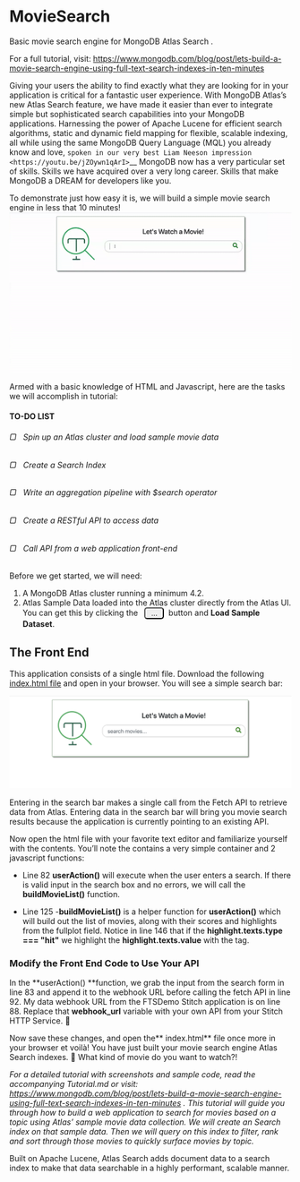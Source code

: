 # MovieSearch
Basic movie search engine for MongoDB Atlas Search .

For a full tutorial, visit: https://www.mongodb.com/blog/post/lets-build-a-movie-search-engine-using-full-text-search-indexes-in-ten-minutes

Giving your users the ability to find exactly what they are looking for in your application is critical for a fantastic user experience. With MongoDB Atlas’s new Atlas Search feature, we have made it easier than ever to integrate simple but sophisticated search capabilities into your MongoDB applications. 
Harnessing the power of Apache Lucene for efficient search algorithms, static and dynamic field mapping for flexible, scalable indexing, all
while using the same MongoDB Query Language (MQL) you already know and love, `spoken in our very best Liam Neeson impression <https://youtu.be/jZOywn1qArI>`__ MongoDB now has a very particular set of skills. Skills we have acquired over a very long career. Skills that make MongoDB a DREAM for developers like you.

To demonstrate just how easy it is, we will build a simple movie search engine in less that 10 minutes!
![](assets/movie.gif)

  Armed with a basic knowledge of HTML and Javascript, here are the tasks we will accomplish in tutorial:
#### TO-DO LIST
###### ▢ &nbsp; Spin up an Atlas cluster and load sample movie data
###### ▢ &nbsp; Create a Search Index
###### ▢ &nbsp; Write an aggregation pipeline with $search operator
###### ▢ &nbsp; Create a RESTful API to access data
###### ▢ &nbsp; Call API from a web application front-end


  Before we get started, we will need:
1. A MongoDB Atlas cluster running a minimum 4.2. 
2. Atlas Sample Data loaded into the Atlas cluster directly from the Atlas UI. You can get this by clicking the &nbsp; <button style="border-radius: 5px; width:35px;">...</button>&nbsp; button and **Load Sample Dataset**.

## The Front End
This application consists of a single html file. Download the following [ index.html file](http://bit.ly/MDB_FTS_MovieSearch) and open in your browser. You will see a simple search bar:

![image alt text](assets/image_29.png)

Entering in the search bar makes a single call from the Fetch API to retrieve data from Atlas. Entering data in the search bar will bring you movie search results because the application is currently pointing to an existing API.

Now open the html file with your favorite text editor and familiarize yourself with the contents. You’ll note the **<body>** contains a very simple container and 2 javascript functions:

* Line 82 **userAction()** will execute when the user enters a search. If there is valid input in the search box and no errors, we will call the **buildMovieList()** function.

* Line 125 -**buildMovieList()** is a helper function for **userAction()** which will build out the list of movies, along with their scores and highlights from the fullplot field. Notice in line 146 that if the **highlight.texts.type === "hit"** we highlight the **highlight.texts.value** with the **<mark>** tag.

### **Modify the Front End Code to Use Your API**

In the **userAction() **function, we grab the input from the search form in line 83 and append it to the webhook URL before calling the fetch API in line 92.  My data webhook URL from the FTSDemo Stitch application is on line 88. Replace that **webhook_url** variable with your own API from your Stitch HTTP Service. 🤞

Now save these changes, and open the** index.html** file once more in your browser et voilà! You have just built your movie search engine Atlas Search indexes. 🙌 What kind of movie do you want to watch?!

*For a detailed tutorial with screenshots and sample code, read the accompanying Tutorial.md or visit: https://www.mongodb.com/blog/post/lets-build-a-movie-search-engine-using-full-text-search-indexes-in-ten-minutes . This tutorial will guide you through how to build a web application to search for movies based on a topic using Atlas’ sample movie data collection. We will create an Search index on that sample data. Then we will query on this index to filter, rank and sort through those movies to quickly surface movies by topic.*

Built on Apache Lucene, Atlas Search adds document data to a search index to make that data searchable in a highly performant, scalable manner. 
